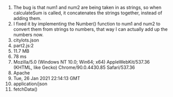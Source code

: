 1. The bug is that num1 and num2 are being taken in as strings, so when calculateSum is called, it concatenates the strings together, instead of adding them.
2. I fixed it by implementing the Number() function to num1 and num2 to convert them from strings to numbers, that way I can actually add up the numbers now.
3. citylots.json
4. part2.js:2
5. 11.7 MB
6. 78 ms
7. Mozilla/5.0 (Windows NT 10.0; Win64; x64) AppleWebKit/537.36 (KHTML, like Gecko) Chrome/90.0.4430.85 Safari/537.36
8. Apache
9. Tue, 26 Jan 2021 22:14:13 GMT
10. application/json
11. fetchData()
